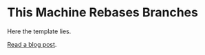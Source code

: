 # This Machine Rebases Branches

Here the template lies.

[Read a blog post](http://zachholman.com/posts/this-machine-rebases-branches/).

